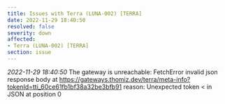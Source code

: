 ```yaml
---
title: Issues with Terra (LUNA-002) [TERRA]
date: 2022-11-29 18:40:50
resolved: false
severity: down
affected:
- Terra (LUNA-002) [TERRA]
section: issue
---
```


*2022-11-29 18:40:50* The gateway is unreachable: FetchError invalid json response body at https://gateways.thomiz.dev/terra/meta-info?tokenId=tti_60ce61fb1bf38a32be3bfb91 reason: Unexpected token < in JSON at position 0